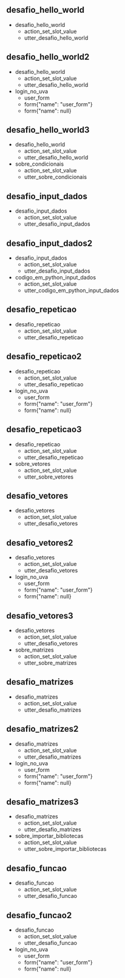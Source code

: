 ## desafio_hello_world
* desafio_hello_world
  - action_set_slot_value
  - utter_desafio_hello_world

## desafio_hello_world2
* desafio_hello_world
  - action_set_slot_value
  - utter_desafio_hello_world
* login_no_uva
  - user_form
  - form{"name": "user_form"}
  - form{"name": null}

## desafio_hello_world3
* desafio_hello_world
  - action_set_slot_value
  - utter_desafio_hello_world
* sobre_condicionais
  - action_set_slot_value
  - utter_sobre_condicionais

## desafio_input_dados
* desafio_input_dados
  - action_set_slot_value
  - utter_desafio_input_dados

## desafio_input_dados2
* desafio_input_dados
  - action_set_slot_value
  - utter_desafio_input_dados
* codigo_em_python_input_dados
  - action_set_slot_value
  - utter_codigo_em_python_input_dados


## desafio_repeticao
* desafio_repeticao
  - action_set_slot_value
  - utter_desafio_repeticao

## desafio_repeticao2
* desafio_repeticao
  - action_set_slot_value
  - utter_desafio_repeticao
* login_no_uva
  - user_form
  - form{"name": "user_form"}
  - form{"name": null}


## desafio_repeticao3
* desafio_repeticao
  - action_set_slot_value
  - utter_desafio_repeticao
* sobre_vetores
  - action_set_slot_value
  - utter_sobre_vetores

## desafio_vetores
* desafio_vetores
  - action_set_slot_value
  - utter_desafio_vetores

## desafio_vetores2
* desafio_vetores
  - action_set_slot_value
  - utter_desafio_vetores
* login_no_uva
  - user_form
  - form{"name": "user_form"}
  - form{"name": null}

## desafio_vetores3
* desafio_vetores
  - action_set_slot_value
  - utter_desafio_vetores
* sobre_matrizes
  - action_set_slot_value
  - utter_sobre_matrizes


## desafio_matrizes
* desafio_matrizes
  - action_set_slot_value
  - utter_desafio_matrizes

## desafio_matrizes2
* desafio_matrizes
  - action_set_slot_value
  - utter_desafio_matrizes
* login_no_uva
  - user_form
  - form{"name": "user_form"}
  - form{"name": null}

## desafio_matrizes3
* desafio_matrizes
  - action_set_slot_value
  - utter_desafio_matrizes
* sobre_importar_bibliotecas
  - action_set_slot_value
  - utter_sobre_importar_bibliotecas


## desafio_funcao
* desafio_funcao
  - action_set_slot_value
  - utter_desafio_funcao

## desafio_funcao2
* desafio_funcao
  - action_set_slot_value
  - utter_desafio_funcao
* login_no_uva
  - user_form
  - form{"name": "user_form"}
  - form{"name": null}
